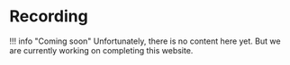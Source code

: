 # Recording

!!! info "Coming soon"
    Unfortunately, there is no content here yet. But we are currently working on completing this website.
